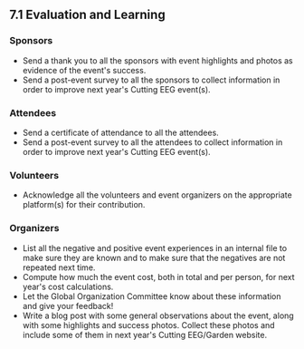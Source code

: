 ## 7.1 Evaluation and Learning

### Sponsors
- Send a thank you to all the sponsors with event highlights and photos as evidence of the event's success.
- Send a post-event survey to all the sponsors to collect information in order to improve next year's Cutting EEG event(s).

### Attendees
- Send a certificate of attendance to all the attendees. 
- Send a post-event survey to all the attendees to collect information in order to improve next year's Cutting EEG event(s).

### Volunteers
- Acknowledge all the volunteers and event organizers on the appropriate platform(s) for their contribution.

### Organizers
- List all the negative and positive event experiences in an internal file to make sure they are known and to make sure that the negatives are not repeated next time.
- Compute how much the event cost, both in total and per person, for next year's cost calculations.
- Let the Global Organization Committee know about these information and give your feedback!
- Write a blog post with some general observations about the event, along with some highlights and success photos. Collect these photos and include some of them in next year's Cutting EEG/Garden website.
